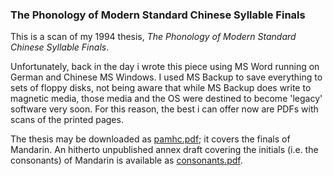 



### The Phonology of Modern Standard Chinese Syllable Finals

This is a scan of my 1994 thesis, *The Phonology of Modern Standard Chinese Syllable Finals*.

Unfortunately, back in the day i wrote this piece using MS Word running on German and Chinese
MS Windows. I used MS Backup to save everything to sets of floppy disks, not being aware
that while MS Backup does write to magnetic media, those media and the OS were destined to become 'legacy'
software very soon. For this reason, the best i can offer now are PDFs with scans of the printed pages.

The thesis may be downloaded as
[pamhc.pdf](https://github.com/loveencounterflow/phonologie-auslaute-chinesisch/releases/download/tr1/pamhc.pdf); it covers the finals of Mandarin. An hitherto unpublished
annex draft covering the initials (i.e. the consonants) of Mandarin is available as
[consonants.pdf](https://github.com/loveencounterflow/phonologie-auslaute-chinesisch/releases/download/tr1/consonants.pdf).


